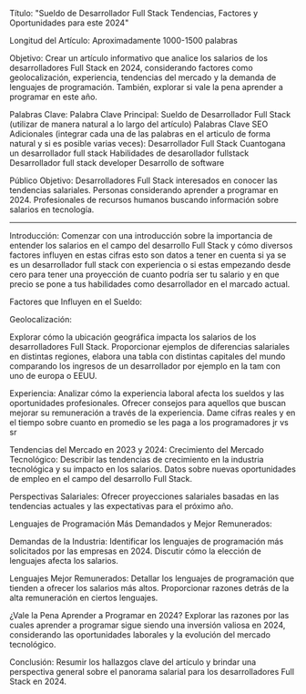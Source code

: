 Título: "Sueldo de Desarrollador Full Stack Tendencias, Factores y Oportunidades para este 2024"

Longitud del Artículo: Aproximadamente 1000-1500 palabras

Objetivo: Crear un artículo informativo que analice los salarios de los desarrolladores Full Stack en 2024, considerando factores como geolocalización, experiencia, tendencias del mercado y la demanda de lenguajes de programación. También, explorar si vale la pena aprender a programar en este año.


Palabras Clave:
Palabra Clave Principal: Sueldo de Desarrollador Full Stack (utilizar de manera natural a lo largo del artículo)
Palabras Clave SEO Adicionales (integrar cada una de las palabras en el articulo de forma natural y si es posible varias veces):
Desarrollador Full Stack
Cuantogana un desarrollador full stack 
Habilidades de desarollador fullstack 
Desarrollador full stack developer
Desarrollo de software 



Público Objetivo:
Desarrolladores Full Stack interesados en conocer las tendencias salariales.
Personas considerando aprender a programar en 2024.
Profesionales de recursos humanos buscando información sobre salarios en tecnología.

---

Introducción:
Comenzar con una introducción sobre la importancia de entender los salarios en el campo del desarrollo Full Stack y cómo diversos factores influyen en estas cifras esto son datos a tener en cuenta si ya se es un desarrollador full stack con experiencia o si estas empezando desde cero para tener una proyección de cuanto podría ser tu salario y en que precio se pone a tus habilidades como desarrollador en el marcado actual.

Factores que Influyen en el Sueldo:

Geolocalización:

Explorar cómo la ubicación geográfica impacta los salarios de los desarrolladores Full Stack.
Proporcionar ejemplos de diferencias salariales en distintas regiones, elabora una tabla con distintas capitales del mundo comparando los ingresos de un desarrollador por ejemplo en la tam con uno de europa o EEUU.

Experiencia:
Analizar cómo la experiencia laboral afecta los sueldos y las oportunidades profesionales.
Ofrecer consejos para aquellos que buscan mejorar su remuneración a través de la experiencia.
Dame cifras reales y en el tiempo sobre cuanto en promedio se les paga a los programadores jr vs sr 


Tendencias del Mercado en 2023 y 2024:
Crecimiento del Mercado Tecnológico:
Describir las tendencias de crecimiento en la industria tecnológica y su impacto en los salarios.
Datos sobre nuevas oportunidades de empleo en el campo del desarrollo Full Stack.


Perspectivas Salariales:
Ofrecer proyecciones salariales basadas en las tendencias actuales y las expectativas para el próximo año.



Lenguajes de Programación Más Demandados y Mejor Remunerados:

Demandas de la Industria:
Identificar los lenguajes de programación más solicitados por las empresas en 2024.
Discutir cómo la elección de lenguajes afecta los salarios.

Lenguajes Mejor Remunerados:
Detallar los lenguajes de programación que tienden a ofrecer los salarios más altos.
Proporcionar razones detrás de la alta remuneración en ciertos lenguajes.


¿Vale la Pena Aprender a Programar en 2024?
Explorar las razones por las cuales aprender a programar sigue siendo una inversión valiosa en 2024, considerando las oportunidades laborales y la evolución del mercado tecnológico.

Conclusión:
Resumir los hallazgos clave del artículo y brindar una perspectiva general sobre el panorama salarial para los desarrolladores Full Stack en 2024.
